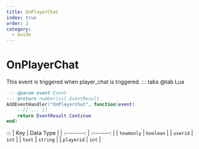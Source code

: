 ```yaml
---
title: OnPlayerChat
index: true
order: 2
category:
  - Guide
---
```


# OnPlayerChat
This event is triggered when player_chat is triggered.
::: tabs
@tab Lua
```lua
--- @param event Event
--- @return number|nil EventResult
AddEventHandler("OnPlayerChat", function(event)
    --[[ ... ]]
    return EventResult.Continue
end)
```

:::
|     Key    | Data Type |
| :--------: | :-------: |
| `teamonly` | `boolean` |
|  `userid`  |   `int`   |
|   `text`   |  `string` |
| `playerid` |   `int`   |